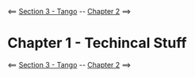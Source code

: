 <== [Section 3 - Tango](../README.md) -- [Chapter 2](./Chapter_02.md) ==>

# Chapter 1 - Techincal Stuff

<== [Section 3 - Tango](../README.md) -- [Chapter 2](./Chapter_02.md) ==>
